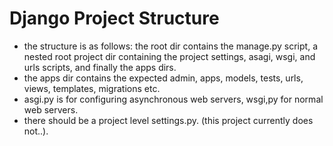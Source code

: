 # Django Project Structure

- the structure is as follows: the root dir contains the manage.py script, a nested root project dir containing the project settings, asagi, wsgi, and urls scripts, and finally the apps dirs.
- the apps dir contains the expected admin, apps, models, tests, urls, views, templates, migrations etc.
- asgi.py is for configuring asynchronous web servers, wsgi,py for normal web servers.
- there should be a project level settings.py. (this project currently does not..).

